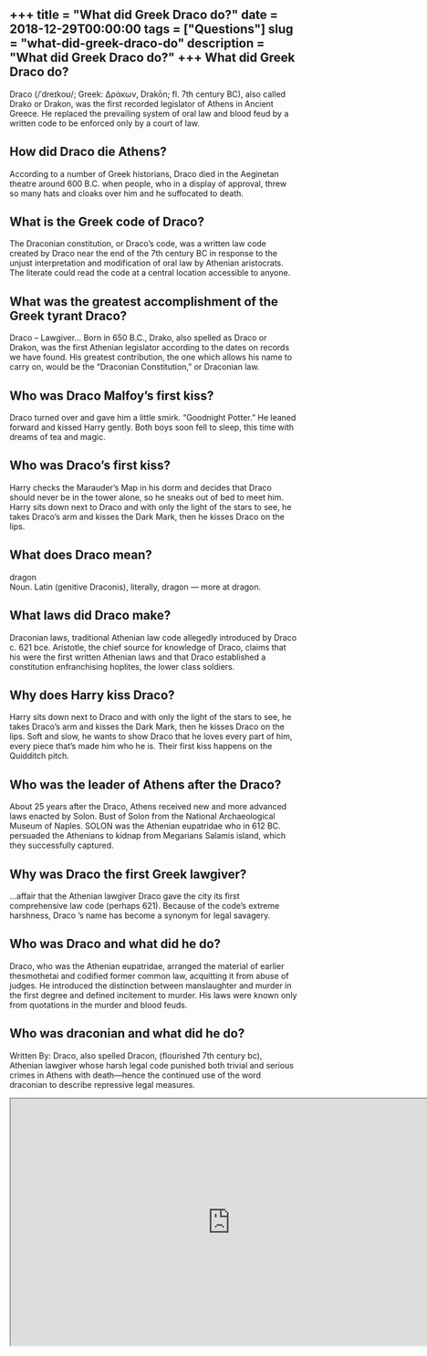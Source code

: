 +++
title = "What did Greek Draco do?"
date = 2018-12-29T00:00:00
tags = ["Questions"]
slug = "what-did-greek-draco-do"
description = "What did Greek Draco do?"
+++
What did Greek Draco do?
------------------------

Draco (/ˈdreɪkoʊ/; Greek: Δράκων, Drakōn; fl. 7th century BC), also called Drako or Drakon, was the first recorded legislator of Athens in Ancient Greece. He replaced the prevailing system of oral law and blood feud by a written code to be enforced only by a court of law.

How did Draco die Athens?
-------------------------

According to a number of Greek historians, Draco died in the Aeginetan theatre around 600 B.C. when people, who in a display of approval, threw so many hats and cloaks over him and he suffocated to death.

What is the Greek code of Draco?
--------------------------------

The Draconian constitution, or Draco’s code, was a written law code created by Draco near the end of the 7th century BC in response to the unjust interpretation and modification of oral law by Athenian aristocrats. The literate could read the code at a central location accessible to anyone.

What was the greatest accomplishment of the Greek tyrant Draco?
---------------------------------------------------------------

Draco – Lawgiver… Born in 650 B.C., Drako, also spelled as Draco or Drakon, was the first Athenian legislator according to the dates on records we have found. His greatest contribution, the one which allows his name to carry on, would be the “Draconian Constitution,” or Draconian law.

Who was Draco Malfoy’s first kiss?
----------------------------------

Draco turned over and gave him a little smirk. “Goodnight Potter.” He leaned forward and kissed Harry gently. Both boys soon fell to sleep, this time with dreams of tea and magic.

Who was Draco’s first kiss?
---------------------------

Harry checks the Marauder’s Map in his dorm and decides that Draco should never be in the tower alone, so he sneaks out of bed to meet him. Harry sits down next to Draco and with only the light of the stars to see, he takes Draco’s arm and kisses the Dark Mark, then he kisses Draco on the lips.

What does Draco mean?
---------------------

dragon  
Noun. Latin (genitive Draconis), literally, dragon — more at dragon.

What laws did Draco make?
-------------------------

Draconian laws, traditional Athenian law code allegedly introduced by Draco c. 621 bce. Aristotle, the chief source for knowledge of Draco, claims that his were the first written Athenian laws and that Draco established a constitution enfranchising hoplites, the lower class soldiers.

Why does Harry kiss Draco?
--------------------------

Harry sits down next to Draco and with only the light of the stars to see, he takes Draco’s arm and kisses the Dark Mark, then he kisses Draco on the lips. Soft and slow, he wants to show Draco that he loves every part of him, every piece that’s made him who he is. Their first kiss happens on the Quidditch pitch.

Who was the leader of Athens after the Draco?
---------------------------------------------

About 25 years after the Draco, Athens received new and more advanced laws enacted by Solon. Bust of Solon from the National Archaeological Museum of Naples. SOLON was the Athenian eupatridae who in 612 BC. persuaded the Athenians to kidnap from Megarians Salamis island, which they successfully captured.

Why was Draco the first Greek lawgiver?
---------------------------------------

…affair that the Athenian lawgiver Draco gave the city its first comprehensive law code (perhaps 621). Because of the code’s extreme harshness, Draco ’s name has become a synonym for legal savagery.

Who was Draco and what did he do?
---------------------------------

Draco, who was the Athenian eupatridae, arranged the material of earlier thesmothetai and codified former common law, acquitting it from abuse of judges. He introduced the distinction between manslaughter and murder in the first degree and defined incitement to murder. His laws were known only from quotations in the murder and blood feuds.

Who was draconian and what did he do?
-------------------------------------

Written By: Draco, also spelled Dracon, (flourished 7th century bc), Athenian lawgiver whose harsh legal code punished both trivial and serious crimes in Athens with death—hence the continued use of the word draconian to describe repressive legal measures.

<iframe allow="accelerometer; autoplay; clipboard-write; encrypted-media; gyroscope; picture-in-picture" allowfullscreen="" class="__youtube_prefs__  epyt-is-override  no-lazyload" data-no-lazy="1" data-origheight="433" data-origwidth="770" data-skipgform_ajax_framebjll="" height="433" id="_ytid_48044" loading="lazy" src="https://www.youtube.com/embed/ZNBU0jZjyTw?enablejsapi=1&autoplay=0&cc_load_policy=0&cc_lang_pref=&iv_load_policy=1&loop=0&modestbranding=0&rel=1&fs=1&playsinline=0&autohide=2&theme=dark&color=red&controls=1&" title="YouTube player" width="770"></iframe>